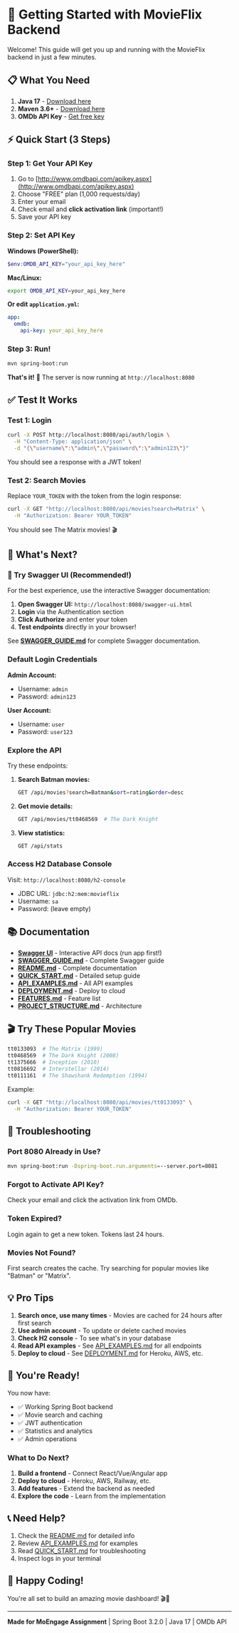 # 🚀 Getting Started with MovieFlix Backend

Welcome! This guide will get you up and running with the MovieFlix backend in just a few minutes.

## 📋 What You Need

1. **Java 17** - [Download here](https://adoptium.net/)
2. **Maven 3.6+** - [Download here](https://maven.apache.org/download.cgi)
3. **OMDb API Key** - [Get free key](http://www.omdbapi.com/apikey.aspx)

## ⚡ Quick Start (3 Steps)

### Step 1: Get Your API Key

1. Go to [http://www.omdbapi.com/apikey.aspx](http://www.omdbapi.com/apikey.aspx)
2. Choose "FREE" plan (1,000 requests/day)
3. Enter your email
4. Check email and **click activation link** (important!)
5. Save your API key

### Step 2: Set API Key

**Windows (PowerShell):**
```powershell
$env:OMDB_API_KEY="your_api_key_here"
```

**Mac/Linux:**
```bash
export OMDB_API_KEY=your_api_key_here
```

**Or edit `application.yml`:**
```yaml
app:
  omdb:
    api-key: your_api_key_here
```

### Step 3: Run!

```bash
mvn spring-boot:run
```

**That's it!** 🎉 The server is now running at `http://localhost:8080`

## ✅ Test It Works

### Test 1: Login
```bash
curl -X POST http://localhost:8080/api/auth/login \
  -H "Content-Type: application/json" \
  -d "{\"username\":\"admin\",\"password\":\"admin123\"}"
```

You should see a response with a JWT token!

### Test 2: Search Movies

Replace `YOUR_TOKEN` with the token from the login response:

```bash
curl -X GET "http://localhost:8080/api/movies?search=Matrix" \
  -H "Authorization: Bearer YOUR_TOKEN"
```

You should see The Matrix movies! 🎬

## 🎯 What's Next?

### 🧪 Try Swagger UI (Recommended!)

For the best experience, use the interactive Swagger documentation:

1. **Open Swagger UI:** `http://localhost:8080/swagger-ui.html`
2. **Login** via the Authentication section
3. **Click Authorize** and enter your token
4. **Test endpoints** directly in your browser!

See **[SWAGGER_GUIDE.md](SWAGGER_GUIDE.md)** for complete Swagger documentation.

### Default Login Credentials

**Admin Account:**
- Username: `admin`
- Password: `admin123`

**User Account:**
- Username: `user`  
- Password: `user123`

### Explore the API

Try these endpoints:

1. **Search Batman movies:**
   ```bash
   GET /api/movies?search=Batman&sort=rating&order=desc
   ```

2. **Get movie details:**
   ```bash
   GET /api/movies/tt0468569  # The Dark Knight
   ```

3. **View statistics:**
   ```bash
   GET /api/stats
   ```

### Access H2 Database Console

Visit: `http://localhost:8080/h2-console`

- JDBC URL: `jdbc:h2:mem:movieflix`
- Username: `sa`
- Password: (leave empty)

## 📚 Documentation

- **[Swagger UI](http://localhost:8080/swagger-ui.html)** - Interactive API docs (run app first!)
- **[SWAGGER_GUIDE.md](SWAGGER_GUIDE.md)** - Complete Swagger guide
- **[README.md](README.md)** - Complete documentation
- **[QUICK_START.md](QUICK_START.md)** - Detailed setup guide
- **[API_EXAMPLES.md](API_EXAMPLES.md)** - All API examples
- **[DEPLOYMENT.md](DEPLOYMENT.md)** - Deploy to cloud
- **[FEATURES.md](FEATURES.md)** - Feature list
- **[PROJECT_STRUCTURE.md](PROJECT_STRUCTURE.md)** - Architecture

## 🎬 Try These Popular Movies

```bash
tt0133093  # The Matrix (1999)
tt0468569  # The Dark Knight (2008)
tt1375666  # Inception (2010)
tt0816692  # Interstellar (2014)
tt0111161  # The Shawshank Redemption (1994)
```

Example:
```bash
curl -X GET "http://localhost:8080/api/movies/tt0133093" \
  -H "Authorization: Bearer YOUR_TOKEN"
```

## 🔧 Troubleshooting

### Port 8080 Already in Use?
```bash
mvn spring-boot:run -Dspring-boot.run.arguments=--server.port=8081
```

### Forgot to Activate API Key?
Check your email and click the activation link from OMDb.

### Token Expired?
Login again to get a new token. Tokens last 24 hours.

### Movies Not Found?
First search creates the cache. Try searching for popular movies like "Batman" or "Matrix".

## 💡 Pro Tips

1. **Search once, use many times** - Movies are cached for 24 hours after first search
2. **Use admin account** - To update or delete cached movies
3. **Check H2 console** - To see what's in your database
4. **Read API examples** - See [API_EXAMPLES.md](API_EXAMPLES.md) for all endpoints
5. **Deploy to cloud** - See [DEPLOYMENT.md](DEPLOYMENT.md) for Heroku, AWS, etc.

## 🎉 You're Ready!

You now have:
- ✅ Working Spring Boot backend
- ✅ Movie search and caching
- ✅ JWT authentication
- ✅ Statistics and analytics
- ✅ Admin operations

### What to Do Next?

1. **Build a frontend** - Connect React/Vue/Angular app
2. **Deploy to cloud** - Heroku, AWS, Railway, etc.
3. **Add features** - Extend the backend as needed
4. **Explore the code** - Learn from the implementation

## 📞 Need Help?

1. Check the [README.md](README.md) for detailed info
2. Review [API_EXAMPLES.md](API_EXAMPLES.md) for examples
3. Read [QUICK_START.md](QUICK_START.md) for troubleshooting
4. Inspect logs in your terminal

## 🌟 Happy Coding!

You're all set to build an amazing movie dashboard! 🎬🍿

---

**Made for MoEngage Assignment** | Spring Boot 3.2.0 | Java 17 | OMDb API

